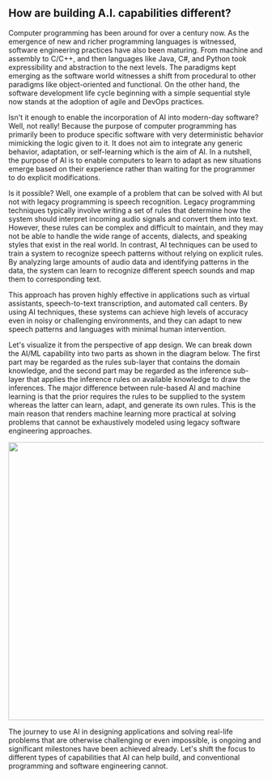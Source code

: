 ## How are building A.I. capabilities different?

Computer programming has been around for over a century now. As the emergence of new and richer programming languages is witnessed, software engineering practices have also been maturing. From machine and assembly to C/C++, and then languages like Java, C#, and Python took expressibility and abstraction to the next levels. The paradigms kept emerging as the software world witnesses a shift from procedural to other paradigms like object-oriented and functional. On the other hand, the software development life cycle beginning with a simple sequential style now stands at the adoption of agile and DevOps practices.

Isn't it enough to enable the incorporation of AI into modern-day software? Well, not really! Because the purpose of computer programming has primarily been to produce specific software with very deterministic behavior mimicking the logic given to it. It does not aim to integrate any generic behavior, adaptation, or self-learning which is the aim of AI. In a nutshell, the purpose of AI is to enable computers to learn to adapt as new situations emerge based on their experience rather than waiting for the programmer to do explicit modifications.

Is it possible? Well, one example of a problem that can be solved with AI but not with legacy programming is speech recognition. Legacy programming techniques typically involve writing a set of rules that determine how the system should interpret incoming audio signals and convert them into text. However, these rules can be complex and difficult to maintain, and they may not be able to handle the wide range of accents, dialects, and speaking styles that exist in the real world. In contrast, AI techniques can be used to train a system to recognize speech patterns without relying on explicit rules. By analyzing large amounts of audio data and identifying patterns in the data, the system can learn to recognize different speech sounds and map them to corresponding text.

This approach has proven highly effective in applications such as virtual assistants, speech-to-text transcription, and automated call centers. By using AI techniques, these systems can achieve high levels of accuracy even in noisy or challenging environments, and they can adapt to new speech patterns and languages with minimal human intervention.

Let's visualize it from the perspective of app design. We can break down the AI/ML capability into two parts as shown in the diagram below. The first part may be regarded as the rules sub-layer that contains the domain knowledge, and the second part may be regarded as the inference sub-layer that applies the inference rules on available knowledge to draw the inferences. The major difference between rule-based AI and machine learning is that the prior requires the rules to be supplied to the system whereas the latter can learn, adapt, and generate its own rules. This is the main reason that renders machine learning more practical at solving problems that cannot be exhaustively modeled using legacy software engineering approaches.


<p align="center">
<img src="https://user-images.githubusercontent.com/7511849/227346470-b972d4e3-eb7b-4b6e-8f8f-b63f8d792ebd.png" width="550" height="550" />
</p>


The journey to use AI in designing applications and solving real-life problems that are otherwise challenging or even impossible, is ongoing and significant milestones have been achieved already. Let's shift the focus to different types of capabilities that AI can help build, and conventional programming and software engineering cannot.

